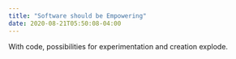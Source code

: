 ```yaml
---
title: "Software should be Empowering"
date: 2020-08-21T05:50:08-04:00
---
```


With code, possibilities for experimentation and creation explode.
<!--more-->
